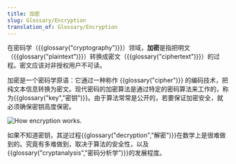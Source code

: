 ```yaml
---
title: 加密
slug: Glossary/Encryption
translation_of: Glossary/Encryption
---
```

在密码学（{{glossary("cryptography")}}）领域，**加密**是指把明文（{{glossary("plaintext")}}）转换成密文（{{glossary("ciphertext")}}）的过程。密文应该对非授权用户不可读。

加密是一个密码学原语：它通过一种称作 {{glossary("cipher")}} 的编码技术，把纯文本信息转换为密文。现代密码的加密算法是通过特定的密码算法来工作的，称为{{glossary("key","密钥")}}。由于算法常常是公开的，若要保证加密安全，就必须确保密钥高度保密。

![How encryption works.](encryption.png)

如果不知道密钥，其逆过程{{glossary("decryption","解密")}}在数学上是很难做到的。究竟有多难做到，取决于算法的安全性，以及{{glossary("cryptanalysis","密码分析学")}}的发展程度。